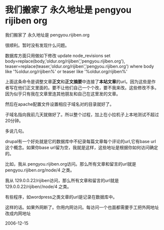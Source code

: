 # 我们搬家了 永久地址是 pengyou rijiben org

我们搬家了 永久地址是 pengyou.rijiben.org

很顺利。暂时没有发现什么问题。

数据库方面只用做如下修改
update node_revisions set body=replace(body,'oldur.org/rijiben','pengyou.rijiben.org'),
teaser=replace(teaser,'oldur.org/rijiben','pengyou.rijiben.org') 
where body like '%oldur.org/rijiben%' or teaser like '%oldur.org/rijiben%'

上面这条命令是调整文章**正文**和**正文摘要**中连接了**本站文章**的url。因为这些是作者写在他们正文里面的。要不让他们自己一个个改，要不我来改。这些修改不多。因为似乎只有我在文章里连其他朋友和自己在这里发的文章。

然后在apache配置文件设置相应子域名对的目录就好了。

子域名指向我前几天就做好了。所以整个过程，加上在小拉机子上本地测试不超过20分钟。

多说几句。

drupal有一个好处就是它的数据库中不纪录每篇文章每个评论的url,它有base url这个概念。如果你base url留为空，我就是这样，这些地址是根据你如何访问确定的。

比如，我从 pengyou.rijiben.org访问。那么所有文章和留言的url就是 pengyou.rijiben.org/node/4 之类。

我从 129.0.0.22/rijiben访问，那么所有文章和留言的url就是 129.0.0.22/rijiben//node/4 之类。

有些程序，如wordpress之类文章的url是记录在数据库中。

这样的话。如果外网断了。你用内网访问。每访问一个也面都需要手工把外网地址改成内网地址


2006-12-15